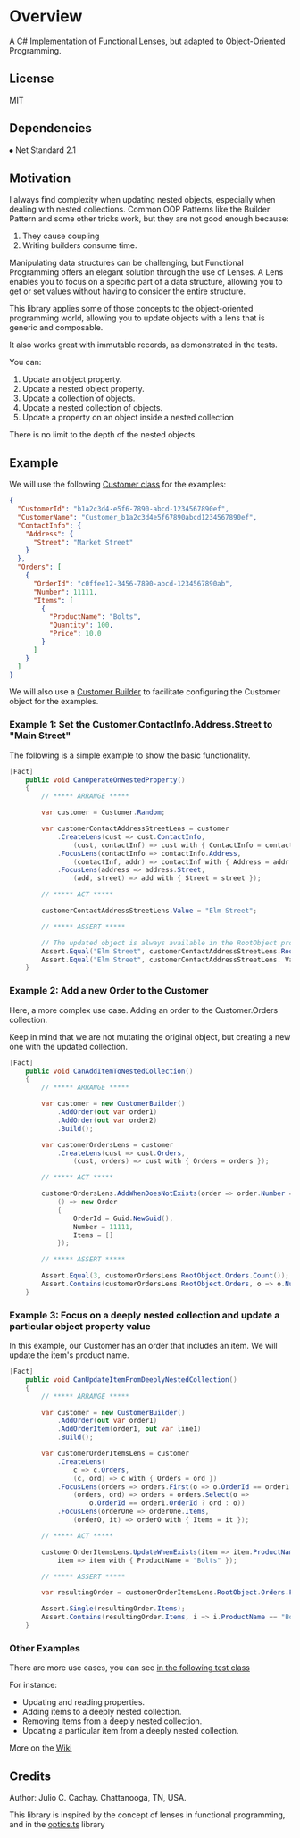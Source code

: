 # Overview
A C# Implementation of Functional Lenses, but adapted to Object-Oriented Programming.
## License
MIT
## Dependencies
⦁   Net Standard 2.1
## Motivation
I always find complexity when updating nested objects, especially when dealing with nested collections. Common OOP Patterns like the Builder Pattern and some
other tricks work, but they are not good enough because:
1. They cause coupling
2. Writing builders consume time.

Manipulating data structures can be challenging, but Functional Programming offers an elegant solution through the use of Lenses. A Lens enables you to focus on a specific part of a data structure, allowing you to get or set values without having to consider the entire structure.

This library applies some of those concepts to the object-oriented programming world, allowing you to update objects with a lens that is generic and composable.

It also works great with immutable records, as demonstrated in the tests.

You can:
1. Update an object property.
2. Update a nested object property.
3. Update a collection of objects.
4. Update a nested collection of objects.
5. Update a property on an object inside a nested collection

There is no limit to the depth of the nested objects.

## Example
We will use the following [Customer class](https://github.com/juliocachaydev/application.core.optics/blob/main/Jcg.Application.Core.Optics/Jcg.Application.Core.Optics.Tests/TestCommon/Models/Customer.cs) for the examples:
```json 
{
  "CustomerId": "b1a2c3d4-e5f6-7890-abcd-1234567890ef",
  "CustomerName": "Customer_b1a2c3d4e5f67890abcd1234567890ef",
  "ContactInfo": {
    "Address": {
      "Street": "Market Street"
    }
  },
  "Orders": [
    {
      "OrderId": "c0ffee12-3456-7890-abcd-1234567890ab",
      "Number": 11111,
      "Items": [
        {
          "ProductName": "Bolts",
          "Quantity": 100,
          "Price": 10.0
        }
      ]
    }
  ]
}
```

We will also use a [Customer Builder](https://github.com/juliocachaydev/application.core.optics/blob/main/Jcg.Application.Core.Optics/Jcg.Application.Core.Optics.Tests/TestCommon/Models/CustomerBuilder.cs) to facilitate configuring the Customer object for the examples.


### Example 1: Set the Customer.ContactInfo.Address.Street to "Main Street"
The following is a simple example to show the basic functionality.

```csharp
[Fact]
    public void CanOperateOnNestedProperty()
    {
        // ***** ARRANGE *****

        var customer = Customer.Random;

        var customerContactAddressStreetLens = customer
            .CreateLens(cust => cust.ContactInfo,
                (cust, contactInf) => cust with { ContactInfo = contactInf })
            .FocusLens(contactInfo => contactInfo.Address,
                (contactInf, addr) => contactInf with { Address = addr })
            .FocusLens(address => address.Street,
                (add, street) => add with { Street = street });

        // ***** ACT *****

        customerContactAddressStreetLens.Value = "Elm Street";

        // ***** ASSERT *****

        // The updated object is always available in the RootObject property
        Assert.Equal("Elm Street", customerContactAddressStreetLens.RootObject.ContactInfo.Address.Street);
        Assert.Equal("Elm Street", customerContactAddressStreetLens. Value);
    }
```

### Example 2: Add a new Order to the Customer
Here, a more complex use case. Adding an order to the Customer.Orders collection.

Keep in mind that we are not mutating the original object, but creating a new one with the updated collection.
```csharp
[Fact]
    public void CanAddItemToNestedCollection()
    {
        // ***** ARRANGE *****

        var customer = new CustomerBuilder()
            .AddOrder(out var order1)
            .AddOrder(out var order2)
            .Build();

        var customerOrdersLens = customer
            .CreateLens(cust => cust.Orders,
                (cust, orders) => cust with { Orders = orders });

        // ***** ACT *****

        customerOrdersLens.AddWhenDoesNotExists(order => order.Number == 11111,
            () => new Order
            {
                OrderId = Guid.NewGuid(),
                Number = 11111,
                Items = []
            });

        // ***** ASSERT *****

        Assert.Equal(3, customerOrdersLens.RootObject.Orders.Count());
        Assert.Contains(customerOrdersLens.RootObject.Orders, o => o.Number == 11111);
    }
```

### Example 3: Focus on a deeply nested collection and update a particular object property value
In this example, our Customer has an order that includes an item. We will update the item's product name.

```csharp 
[Fact]
    public void CanUpdateItemFromDeeplyNestedCollection()
    {
        // ***** ARRANGE *****

        var customer = new CustomerBuilder()
            .AddOrder(out var order1)
            .AddOrderItem(order1, out var line1)
            .Build();

        var customerOrderItemsLens = customer
            .CreateLens(
                c => c.Orders,
                (c, ord) => c with { Orders = ord })
            .FocusLens(orders => orders.First(o => o.OrderId == order1.OrderId),
                (orders, ord) => orders = orders.Select(o =>
                    o.OrderId == order1.OrderId ? ord : o))
            .FocusLens(orderOne => orderOne.Items,
                (orderO, it) => orderO with { Items = it });

        // ***** ACT *****

        customerOrderItemsLens.UpdateWhenExists(item => item.ProductName == line1.ProductName,
            item => item with { ProductName = "Bolts" });

        // ***** ASSERT *****

        var resultingOrder = customerOrderItemsLens.RootObject.Orders.First(o => o.OrderId == order1.OrderId);

        Assert.Single(resultingOrder.Items);
        Assert.Contains(resultingOrder.Items, i => i.ProductName == "Bolts");
    }
```

### Other Examples
There are more use cases, you can see [in the following test class](https://github.com/juliocachaydev/application.core.optics/blob/main/Jcg.Application.Core.Optics/Jcg.Application.Core.Optics.Tests/LensTests.cs)

For instance:
- Updating and reading properties.
- Adding items to a deeply nested collection.
- Removing items from a deeply nested collection.
- Updating a particular item from a deeply nested collection.

More on the [Wiki](https://github.com/juliocachaydev/application.core.optics/wiki)

## Credits
Author: Julio C. Cachay. Chattanooga, TN, USA.

This library is inspired by the concept of lenses in functional programming, and in the [optics.ts](https://akheron.github.io/optics-ts/) library
